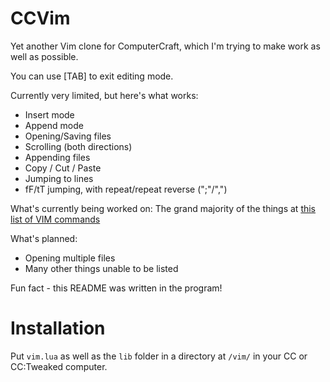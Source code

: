 # CCVim
Yet another Vim clone for ComputerCraft, which I'm trying to make work as well as possible.

You can use [TAB] to exit editing mode.

Currently very limited, but here's what works:
- Insert mode
- Append mode
- Opening/Saving files
- Scrolling (both directions)
- Appending files
- Copy / Cut / Paste
- Jumping to lines
- fF/tT jumping, with repeat/repeat reverse (";"/",")

What's currently being worked on:
The grand majority of the things at [this list of VIM commands](https://vim.rtorr.com)


What's planned:
- Opening multiple files
- Many other things unable to be listed

Fun fact - this README was written in the program!

# Installation
Put ```vim.lua``` as well as the ```lib``` folder in a directory at ```/vim/``` in your CC or CC:Tweaked computer.
